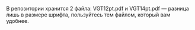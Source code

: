 В репозитории хранится 2 файла: VGT12pt.pdf и VGT14pt.pdf — разница лишь в размере шрифта, пользуйтесь тем файлом, который вам удобнее.